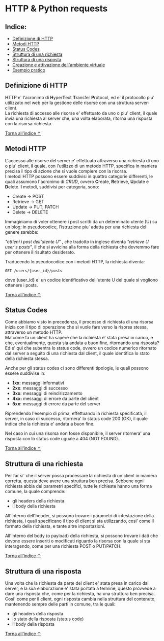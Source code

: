 # HTTP & Python requests
## Indice:
- [Definizione di HTTP](#definizione-di-http)
- [Metodi HTTP](#metodi-http)
- [Status Codes](#status-codes)
- [Struttura di una richiesta](#struttura-di-una-richiesta)
- [Struttura di una risposta](#struttura-di-una-risposta)
- [Creazione e attivazione dell'ambiente virtuale]()
- [Esempio pratico]()

## Definizione di HTTP
HTTP e' l'acronimo di **H**yper**T**ext **T**ransfer **P**rotocol, ed e' il protocollo piu' utilizzato nel web per la gestione delle risorse con una struttura server-client.<br>
La richiesta di accesso alle risorse e' effettuato da uno o piu' client, il quale invia una richiesta al server che, una volta elaborata, ritorna una risposta con la risorsa richiesta.

[Torna all'indice ↑](#indice)

## Metodi HTTP
L'accesso alle risorse del server e' effettuato attraverso una richiesta di uno o piu' client, il quale, con l'utilizzo di un metodo HTTP, specifica in maniera precisa il tipo di azione che si vuole compiere con la risorsa.<br>
I metodi HTTP possono essere suddivisi in quattro categorie differenti, le quali assumono l'acronimo di *CRUD*, ovvero **C**reate, **R**etrieve, **U**pdate e **D**elete.
I metodi, suddivisi per categoria, sono:
- Create -> POST
- Retrieve -> GET
- Update -> PUT, PATCH
- Delete -> DELETE

Immaginiamo di voler ottenere i post scritti da un determinato utente (U) su un blog;
in pseudocodice, l'istruzione piu' adatta per una richiesta del genere sarebbe:

*"ottieni i post dell'utente U"* , che tradotto in inglese diventa *"retrieve U user's posts"*, il che si avvicina alla forma della richiesta che dovremmo fare per ottenere il risultato desiderato.

Traducendo lo pseudocodice con i metodi HTTP, la richiesta diventa:

`GET /users/{user_id}/posts` 

dove {user_id} e' un codice identificativo dell'utente U del quale si vogliono ottenere i posts.

[Torna all'indice ↑](#indice)

## Status Codes
Come abbiamo visto in precedenza, il processo di richiesta di una risorsa inizia con il tipo di operazione che si vuole fare verso la risorsa stessa, attraverso un metodo HTTP.<br>
Ma come fa un client ha sapere che la richiesta e' stata presa in carico, e che, eventualmente, questa sia andata a buon fine, ritornando una risposta?
Ed e' qui che subentra lo status code, ovvero un codice numerico ritornato dal server a seguito di una richiesta dal client, il quale identifica lo stato della richiesta stessa.

Anche per gli status codes ci sono differenti tipologie, le quali possono essere suddivise in:
- **1xx:** messaggi informativi
- **2xx:** messaggi di successo
- **3xx:** messaggi di reindirizzamento
- **4xx:** messaggi di errore da parte del client
- **5xx:** messaggi di errore da parte del server

Riprendendo l'esempio di prima, effettuando la richiesta specificata, il server, in caso di successo, ritornera' lo status code 200 (OK), il quale indica che la richiesta e' andata a buon fine.

Nel caso in cui una risorsa non fosse disponibile, il server ritornera' una risposta con lo status code uguale a 404 (NOT FOUND).

[Torna all'indice ↑](#indice)

## Struttura di una richiesta

Per far si' che il server possa processare la richiesta di un client in maniera corretta, questa deve avere una struttura ben precisa.
Sebbene ogni richiesta abbia dei parametri specifici, tutte le richieste hanno una forma comune, la quale comprende:
- gli headers della richiesta
- il body della richiesta

All'interno dell'header, si possono trovare i parametri di intestazione della richiesta, i quali specificano il tipo di client si sta utilizzando, cosi' come il formato della richiesta, e tante altre impostazioni.

All'interno del body (o payload) della richiesta, si possono trovare i dati che devono essere inseriti o modificati riguardo la risorsa con la quale si sta interagendo, come per una richiesta POST o PUT/PATCH.

[Torna all'indice ↑](#indice)

## Struttura di una risposta

Una volta che la richiesta da parte del client e' stata presa in carico dal server, e la sua elaborazione e' stata portata a termine, questo provvede a dare una risposta che, come per la richiesta, ha una struttura ben precisa.
Cosi' come per il client, ogni risposta cambia nella struttura del contenuto, mantenendo sempre delle parti in comune, tra le quali:
- gli headers della risposta
- lo stato della risposta (status code)
- il body della risposta

[Torna all'indice ↑](#indice)
